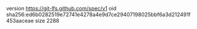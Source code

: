 version https://git-lfs.github.com/spec/v1
oid sha256:ed6b0282519e72741e4278a4e9d7ce29407198025bbf6a3d212491f453aaceae
size 2288
